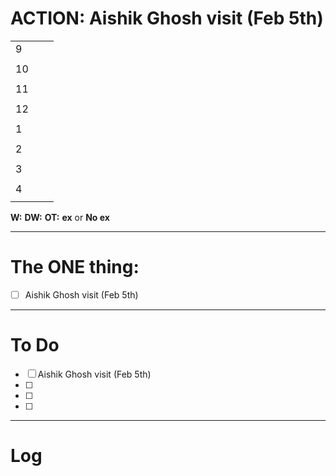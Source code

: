 # ACTION:  Aishik Ghosh visit (Feb 5th)

|     |     |     |
| --- | --- | --- |
| 9   |     |     |
|     |     |     |
| 10  |     |     |
|     |     |     |
| 11  |     |     |
|     |     |     |
| 12  |     |     |
|     |     |     |
| 1   |     |     |
|     |     |     |
| 2   |     |     |
|     |     |     |
| 3   |     |     |
|     |     |     |
| 4   |     |     |
|     |     |     |

**W:**
**DW:**
**OT:**
**ex** or **No ex**

---
# The ONE thing: 
- [ ]  Aishik Ghosh visit (Feb 5th)

---
# To Do

- [ ]  Aishik Ghosh visit (Feb 5th)
- [ ] 
- [ ] 
- [ ] 

---

# Log
